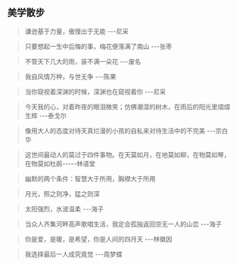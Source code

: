 ## 美学散步

> 谦逊基于力量，傲慢出于无能 ---尼采

> 只要想起一生中后悔的事，梅花便落满了南山 ---张枣

> 不管天下几大的雨，装不满一朵花 ---废名

> 我自风情万种，与世无争 ---陈果

> 当你窥视着深渊的时候，深渊也在窥视着你 ---尼采

> 今天我的心，对着昨夜的眼泪微笑；仿佛潮湿的树木，在雨后的阳光里熠熠生辉 ---泰戈尔

> 像用大人的态度对待天真烂漫的小孩的自私来对待生活中的不完美 ---宗白华

> 这世间最动人的莫过于四件事物。在天莫如月，在地莫如柳，在物莫如琴，在物莫如杜鹃-----林语堂

> 幽默的两个条件：智慧大于所用，胸襟大于所用

> 月光，照之则净，猛之则深

> 太阳强烈，水波温柔 ---海子

> 当众人齐集河畔高声歌唱生活，我定会孤独返回空无一人的山峦 ---海子

> 你是爱，是暖，是希望，你是人间的四月天 ---林徽因

> 我选择最后一人成究竟觉 ---周梦蝶
